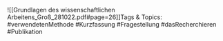 
![[Grundlagen des wissenschaftlichen Arbeitens_Groß_281022.pdf#page=26]]Tags & Topics:
   #verwendetenMethode
   #Kurzfassung
   #Fragestellung
   #dasRecherchieren
   #Publikation